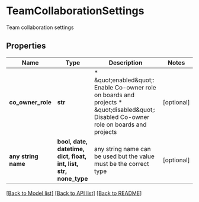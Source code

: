 # TeamCollaborationSettings

Team collaboration settings

## Properties
Name | Type | Description | Notes
------------ | ------------- | ------------- | -------------
**co_owner_role** | **str** |  * \&quot;enabled\&quot;: Enable Co-owner role on boards and projects * \&quot;disabled\&quot;: Disabled Co-owner role on boards and projects  | [optional] 
**any string name** | **bool, date, datetime, dict, float, int, list, str, none_type** | any string name can be used but the value must be the correct type | [optional]

[[Back to Model list]](../README.md#documentation-for-models) [[Back to API list]](../README.md#documentation-for-api-endpoints) [[Back to README]](../README.md)


